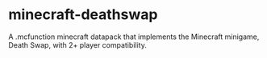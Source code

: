 # minecraft-deathswap
A .mcfunction minecraft datapack that implements the Minecraft minigame, Death Swap, with 2+ player compatibility.
